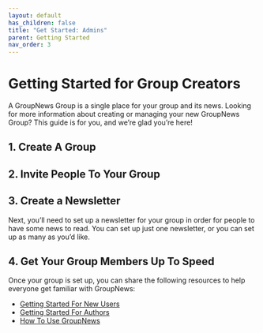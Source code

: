```yaml
---
layout: default
has_children: false
title: "Get Started: Admins"
parent: Getting Started
nav_order: 3
---
```


# Getting Started for Group Creators

A GroupNews Group is a single place for your group and its news. Looking for more information about creating or managing your new GroupNews Group? This guide is for you, and we’re glad you’re here!

## 1. Create A Group

## 2. Invite People To Your Group

## 3. Create a Newsletter

Next, you’ll need to set up a newsletter for your group in order for people to have some news to read. You can set up just one newsletter, or you can set up as many as you’d like.

## 4. Get Your Group Members Up To Speed

Once your group is set up, you can share the following resources to help everyone get familiar with GroupNews:

- [Getting Started For New Users](/getting-started/users)
- [Getting Started For Authors](/getting-started/authors)
- [How To Use GroupNews](#)
